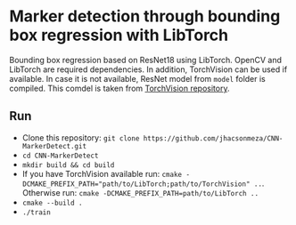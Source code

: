 # Marker detection through bounding box regression with LibTorch

Bounding box regression based on ResNet18 using LibTorch. OpenCV and LibTorch are required dependencies. In addition, TorchVision can be used if available. In case it is not available, ResNet model from `model` folder is compiled. This comdel is taken from [TorchVision repository](https://github.com/pytorch/vision/blob/master/torchvision/csrc/models/resnet.cpp).


## Run

* Clone this repository: `git clone https://github.com/jhacsonmeza/CNN-MarkerDetect.git` 
* `cd CNN-MarkerDetect`
* `mkdir build && cd build`
* If you have TorchVision available run: `cmake -DCMAKE_PREFIX_PATH="path/to/LibTorch;path/to/TorchVision" ..`. Otherwise run: `cmake -DCMAKE_PREFIX_PATH=path/to/LibTorch ..`
* `cmake --build .`
* `./train`
